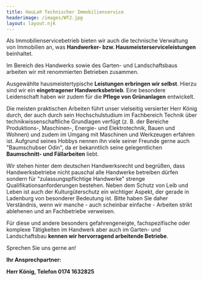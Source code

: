 ```yaml
---
title: HauLa® Technischer Immobilienservice
headerimage: /images/WT2.jpg
layout: layout.njk
---
```

Als Immobilienservicebetrieb bieten wir auch die technische Verwaltung von Immobilien an, was **Handwerker- bzw. Hausmeisterserviceleistungen** beinhaltet.

Im Bereich des Handwerks sowie des Garten- und Landschaftsbaus arbeiten wir mit renommierten Betrieben zusammen.

Ausgewählte hausmeistertypische **Leistungen erbringen wir selbst**. Hierzu sind wir ein **eingetragener Handwerksbetrieb**. Eine besondere Leidenschaft haben wir zudem für die **Pflege von Grünanlagen** entwickelt.

Die meisten praktischen Arbeiten führt unser vielseitig versierter Herr König durch, der auch durch sein Hochschulstudium im Fachbereich Technik über technikwissenschaftliche Grundlagen verfügt (z. B. der Bereiche Produktions-, Maschinen-, Energie- und Elektrotechnik, Bauen und Wohnen) und zudem im Umgang mit Maschinen und Werkzeugen erfahren ist. Aufgrund seines Hobbys nennen ihn viele seiner Freunde gerne auch "Baumschubser Odin", da er bekanntlich seine gelegentlichen **Baumschnitt- und Fällarbeiten** liebt.

Wir stehen hinter dem deutschen Handwerksrecht und begrüßen, dass Handwerksbetriebe nicht pauschal alle Handwerke betreiben dürfen sondern für "zulassungspflichtige Handwerke" strenge Qualifikationsanforderungen bestehen. Neben dem Schutz von Leib und Leben ist auch der Kulturgüterschutz ein wichtiger Aspekt, der gerade in Ladenburg von besonderer Bedeutung ist. Bitte haben Sie daher Verständnis, wenn wir manche - auch scheinbar einfache - Arbeiten strikt ablehenen und an Fachbetriebe verweisen.

Für diese und andere besonders gefahrengeneigte, fachspezifische oder komplexe Tätigkeiten im Handwerk aber auch im Garten- und Landschaftsbau **kennen wir hervorragend arbeitende Betriebe**.

Sprechen Sie uns gerne an!

**Ihr Ansprechpartner:**

**Herr König, Telefon 0174 1632825**
